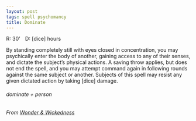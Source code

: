 ```yaml
---
layout: post
tags: spell psychomancy
title: Dominate
---
```

R: 30’ D: [dice] hours

By standing completely still with eyes closed in concentration, you may psychically enter the body of another, gaining access to any of their senses, and dictate the subject’s physical actions. A saving throw applies, but does not end the spell, and you may attempt command again in following rounds against the same subject or another. Subjects of this spell may resist any given dictated action by taking [dice] damage. 

###### dominate + person
###### From [Wonder & Wickedness](https://www.drivethrurpg.com/product/145647/Wonder--Wickedness)
